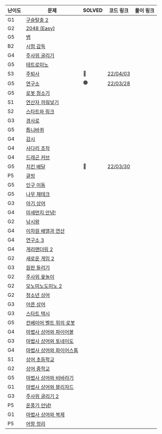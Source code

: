 | **난이도** | **문제**                                                                                     | **SOLVED** | **코드 링크**                                                                                             | **풀이 링크** |
| ---------- | -------------------------------------------------------------------------------------------- | ---------- | --------------------------------------------------------------------------------------------------------- | ------------- |
| G1         | <a href="https://www.acmicpc.net/problem/13460" target="_blank">구슬탈출 2</a>               |            |                                                                                                           |               |
| G2         | <a href="https://www.acmicpc.net/problem/12100" target="_blank">2048 (Easy)</a>              |            |                                                                                                           |               |
| G5         | <a href="https://www.acmicpc.net/problem/3190" target="_blank">뱀</a>                        |            |                                                                                                           |               |
| B2         | <a href="https://www.acmicpc.net/problem/13458" target="_blank">시험 감독</a>                |            |                                                                                                           |               |
| G4         | <a href="https://www.acmicpc.net/problem/14499" target="_blank">주사위 굴리기</a>            |            |                                                                                                           |               |
| G5         | <a href="https://www.acmicpc.net/problem/14500" target="_blank">테트로미노</a>               |            |                                                                                                           |               |
| S3         | <a href="https://www.acmicpc.net/problem/14501" target="_blank">주퇴사</a>                   | 🔵         | [22/04/03](https://github.com/cindia3704/Algopat/blob/main/beakjun/Samsung2022/retirement_14501.cpp)      |               |
| G5         | <a href="https://www.acmicpc.net/problem/14502" target="_blank">연구소</a>                   | 🟠         | [22/03/28](https://github.com/cindia3704/Algopat/blob/main/beakjun/Samsung2022/lab_14502.cpp)             |               |
| G5         | <a href="https://www.acmicpc.net/problem/14503" target="_blank">로봇 청소기</a>              |            |                                                                                                           |               |
| S1         | <a href="https://www.acmicpc.net/problem/14888" target="_blank">연산자 끼워넣기</a>          |            |                                                                                                           |               |
| S2         | <a href="https://www.acmicpc.net/problem/14889" target="_blank">스타트와 링크</a>            |            |                                                                                                           |               |
| G3         | <a href="https://www.acmicpc.net/problem/14890" target="_blank">경사로</a>                   |            |                                                                                                           |               |
| G5         | <a href="https://www.acmicpc.net/problem/14891" target="_blank">톱니바퀴</a>                 |            |                                                                                                           |               |
| G4         | <a href="https://www.acmicpc.net/problem/15683" target="_blank">감시</a>                     |            |                                                                                                           |               |
| G4         | <a href="https://www.acmicpc.net/problem/15684" target="_blank">사다리 조작</a>              |            |                                                                                                           |               |
| G4         | <a href="https://www.acmicpc.net/problem/15685" target="_blank">드래곤 커브</a>              |            |                                                                                                           |               |
| G5         | <a href="https://www.acmicpc.net/problem/15686" target="_blank">치킨 배달</a>                | 🔵         | [22/03/30](https://github.com/cindia3704/Algopat/blob/main/beakjun/Samsung2022/chickenDelivery_15686.cpp) |               |
| P5         | <a href="https://www.acmicpc.net/problem/5373" target="_blank">큐빙</a>                      |            |                                                                                                           |               |
| G5         | <a href="https://www.acmicpc.net/problem/16234" target="_blank">인구 이동</a>                |            |                                                                                                           |               |
| G5         | <a href="https://www.acmicpc.net/problem/16235" target="_blank">나무 재테크</a>              |            |                                                                                                           |               |
| G3         | <a href="https://www.acmicpc.net/problem/16236" target="_blank">아기 상어</a>                |            |                                                                                                           |               |
| G4         | <a href="https://www.acmicpc.net/problem/17144" target="_blank">미세먼지 안녕!</a>           |            |                                                                                                           |               |
| G2         | <a href="https://www.acmicpc.net/problem/17143" target="_blank">낚시왕</a>                   |            |                                                                                                           |               |
| G4         | <a href="https://www.acmicpc.net/problem/17140" target="_blank">이차원 배열과 연산</a>       |            |                                                                                                           |               |
| G4         | <a href="https://www.acmicpc.net/problem/17142" target="_blank">연구소 3</a>                 |            |                                                                                                           |               |
| G4         | <a href="https://www.acmicpc.net/problem/17779" target="_blank">게리맨더링 2</a>             |            |                                                                                                           |               |
| G2         | <a href="https://www.acmicpc.net/problem/17837" target="_blank">새로운 게임 2</a>            |            |                                                                                                           |               |
| G3         | <a href="https://www.acmicpc.net/problem/17822" target="_blank">원판 돌리기</a>              |            |                                                                                                           |               |
| G2         | <a href="https://www.acmicpc.net/problem/17825" target="_blank">주사위 윷놀이</a>            |            |                                                                                                           |               |
| G2         | <a href="https://www.acmicpc.net/problem/20061" target="_blank">모노미노도미노 2</a>         |            |                                                                                                           |               |
| G2         | <a href="https://www.acmicpc.net/problem/19236" target="_blank">청소년 상어</a>              |            |                                                                                                           |               |
| G3         | <a href="https://www.acmicpc.net/problem/19237" target="_blank">어른 상어</a>                |            |                                                                                                           |               |
| G3         | <a href="https://www.acmicpc.net/problem/19238" target="_blank">스타트 택시</a>              |            |                                                                                                           |               |
| G5         | <a href="https://www.acmicpc.net/problem/20055" target="_blank">컨베이어 벨트 위의 로봇</a>  |            |                                                                                                           |               |
| G4         | <a href="https://www.acmicpc.net/problem/20056" target="_blank">마법사 상어와 파이어볼</a>   |            |                                                                                                           |               |
| G3         | <a href="https://www.acmicpc.net/problem/20057" target="_blank">마법사 상어와 토네이도</a>   |            |                                                                                                           |               |
| G4         | <a href="https://www.acmicpc.net/problem/20058" target="_blank">마법사 상어와 파이어스톰</a> |            |                                                                                                           |               |
| S1         | <a href="https://www.acmicpc.net/problem/21608" target="_blank">상어 초등학교</a>            |            |                                                                                                           |               |
| G2         | <a href="https://www.acmicpc.net/problem/21609" target="_blank">상어 중학교</a>              |            |                                                                                                           |               |
| G5         | <a href="https://www.acmicpc.net/problem/21610" target="_blank">마법사 상어와 비바라기</a>   |            |                                                                                                           |               |
| G1         | <a href="https://www.acmicpc.net/problem/21611" target="_blank">마법사 상어와 블리자드</a>   |            |                                                                                                           |               |
| G3         | <a href="https://www.acmicpc.net/problem/23288" target="_blank">주사위 굴리기 2</a>          |            |                                                                                                           |               |
| P5         | <a href="https://www.acmicpc.net/problem/23289" target="_blank">온풍기 안녕!</a>             |            |                                                                                                           |               |
| G1         | <a href="https://www.acmicpc.net/problem/23290" target="_blank">마법사 상어와 복제</a>       |            |                                                                                                           |               |
| P5         | <a href="https://www.acmicpc.net/problem/23291" target="_blank">어항 정리</a>                |            |                                                                                                           |               |
